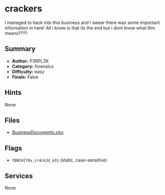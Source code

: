 # crackers
I managed to hack into this business and I swear there was some important information in here! All i know is that its the end but i dont know what this means????

## Summary
- **Author:** P3RPL3X
- **Category:** forensics
- **Difficulty:** easy
- **Finals:** False

## Hints
None

## Files
- [BusinessDocuments.xlsx](<dist/BusinessDocuments.xlsx>)

## Flags
- `YBN24{Y0u_cr4ck3d_m3}` (static, case-sensitive)

## Services
None
